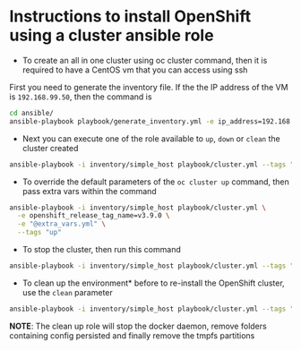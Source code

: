 # Instructions to install OpenShift using a cluster ansible role

- To create an all in one cluster using oc cluster command, then it is required to have a CentOS vm that you can access using ssh

First you need to generate the inventory file. If the the IP address of the VM is `192.168.99.50`, then the command is 

```bash
cd ansible/
ansible-playbook playbook/generate_inventory.yml -e ip_address=192.168.99.50 -e type=simple
```

- Next you can execute one of the role available to `up`, `down` or `clean` the cluster created

```bash
ansible-playbook -i inventory/simple_host playbook/cluster.yml --tags "up" 
```

- To override the default parameters of the `oc cluster up` command, then pass extra vars within the command 
```bash
ansible-playbook -i inventory/simple_host playbook/cluster.yml \
  -e openshift_release_tag_name=v3.9.0 \
  -e "@extra_vars.yml" \
  --tags "up" 
```

- To stop the cluster, then run this command
```bash
ansible-playbook -i inventory/simple_host playbook/cluster.yml --tags "down" 
```
- To clean up the environment* before to re-install the OpenShift cluster, use the `clean` parameter
```bash
ansible-playbook -i inventory/simple_host playbook/cluster.yml --tags "clean" 
```

**NOTE**: The clean up role will stop the docker daemon, remove folders containing config persisted and finally remove the tmpfs partitions